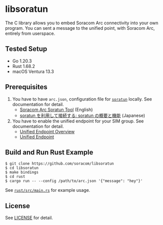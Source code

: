 # libsoratun

The C library allows you to embed Soracom Arc connectivity into your own program. You can sent a message to the unified point, with Soracom Arc, entirely from userspace.

## Tested Setup

- Go 1.20.3
- Rust 1.68.2
- macOS Ventura 13.3

## Prerequisites

1. You have to have `arc.json`, configuration file for [`soratun`](https://github.com/soracom/soratun/) locally. See documentation for detail.
   - [Soracom Arc Soratun Tool](https://developers.soracom.io/en/docs/arc/soratun/) (English)
   - [soratun を利用して接続する: soratun の概要と機能](https://users.soracom.io/ja-jp/docs/arc/soratun-overview/) (Japanese)
2. You have to enable the unified endpoint for your SIM group. See documentation for detail.
   - [Unified Endpoint Overview](https://developers.soracom.io/en/docs/unified-endpoint/)
   - [Unified Endpoint](https://users.soracom.io/ja-jp/docs/unified-endpoint/)

## Build and Run Rust Example

```console
$ git clone https://github.com/soracom/libsoratun
$ cd libsoratun
$ make bindings
$ cd rust
$ cargo run -- --config /path/to/arc.json '{"message": "hey"}'
```

See [`rust/src/main.rs`](rust/src/main.rs) for example usage.

## License

See [LICENSE](LICENSE) for detail.
